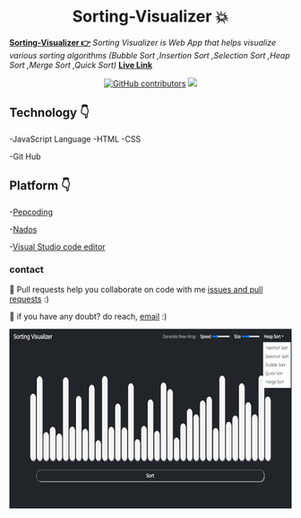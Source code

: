 
<h1 align="center">Sorting-Visualizer 💥</h1>

**[Sorting-Visualizer 👉](https://github.com/mukeshdani/Sorting-Visualizer)** *Sorting Visualizer is Web App that helps visualize various sorting algorithms (Bubble Sort ,Insertion Sort ,Selection Sort ,Heap Sort ,Merge Sort ,Quick Sort)*
**[Live Link](https://s-visualizer.netlify.app/#)**
<div align="center">

<a href="https://github.com/mukeshdani/Sorting-Visualizer"><img alt="GitHub contributors" src="https://img.shields.io/github/contributors/mukeshdani/Sorting-Visualizer?color=2b9348"></a>
<a href="https://github.com/mukeshdani/Sorting-Visualizer"><img src="https://img.shields.io/badge/language-JavaScript-green.svg"></a>

</div>



## Technology 👇
-JavaScript Language
-HTML
-CSS

-Git Hub 
 ## Platform 👇


-[Pepcoding](https://www.pepcoding.com/)

-[Nados](https://nados.pepcoding.com/)


-[Visual Studio code editor](https://code.visualstudio.com/)

### contact 
💼 Pull requests help you collaborate on code with me [issues and pull requests](https://github.com/mukeshdani/Sorting-Visualizer/pulls) :)

 💼 if you have any doubt? do reach, [email](mailto:mukeshdani00@gmail.com) :)



<img align="center" alt="GIF" src="/images/img1.png" width="100%" height="320" />
<!-- 
<img align="center" alt="GIF" src="/images/img1.png" width="100%" height="320" />
<img align="center" alt="GIF" src="/images/img1.png" width="100%" height="320" />
<img align="center" alt="GIF" src="/images/img1.png" width="100%" height="320" /> -->


